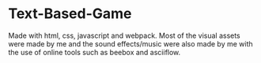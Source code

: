 # Text-Based-Game
Made with html, css, javascript and webpack.
Most of the visual assets were made by me and the sound effects/music were also made by me with the use of online tools such as beebox and asciiflow.
